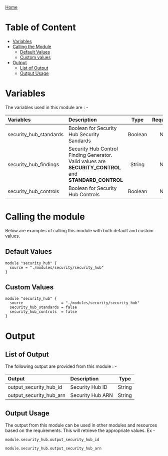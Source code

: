 [Home](../../../README.md)

# Table of Content

- [Variables](#variables)
- [Calling the Module](#calling-the-module)
    - [Default Values](#default-values)
    - [Custom values](#custom-values)
- [Output](#output)
    - [List of Output](#list-of-output)
    - [Output Usage](#output-usage)

# Variables

The variables used in this module are : -

| Variables | Description | Type | Required | Default Values |
|:----------|:------------|:----:|:--------:|:--------------:|
| security_hub_standards | Boolean for Security Hub Security Sandards | Boolean | No | **true** |
| security_hub_findings | Security Hub Control Finding Generator. Valid values are **SECURITY_CONTROL** and **STANDARD_CONTROL** | String | No | **STANDARD_CONTROL** |
| security_hub_controls | Boolean for Security Hub Controls | Boolean | No | **true** |

# Calling the module

Below are examples of calling this module with both default and custom values.

## Default Values

```
module "security_hub" {
  source = "./modules/security/security_hub"
}
```

## Custom Values

```
module "security_hub" {
  source                 = "./modules/security/security_hub"
  security_hub_standards = false
  security_hub_controls  = false
}
```

# Output

## List of Output
The following output are provided from this module : -

| Output | Description | Type |
|:------ |:------------|:----:|
| output_security_hub_id | Security Hub ID | String |
| output_security_hub_arn | Security Hub ARN | String |

## Output Usage

The output from this module can be used in other modules and resources based on the requirements. This will retrieve the appropriate values. Ex -

```
module.security_hub.output_security_hub_id
```

```
module.security_hub.output_security_hub_arn
```